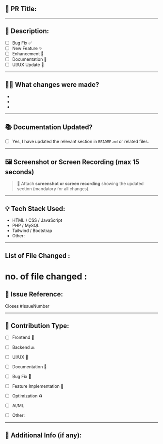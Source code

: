 ## 🔖 PR Title:
<!-- A clear and concise title e.g. "Fixed leaderboard score update issue in PHP backend" -->

---

## 📄 Description:
<!-- Describe in detail what you changed or added -->

- [ ] Bug Fix ✅
- [ ] New Feature ✨
- [ ] Enhancement 🔧
- [ ] Documentation 📝
- [ ] UI/UX Update 🎨

---

## 🧑‍💻 What changes were made?
<!-- Bullet points of major changes -->
- 
- 
- 

---

## 📚 Documentation Updated?
- [ ] Yes, I have updated the relevant section in `README.md` or related files.

---

## 🖼️ Screenshot or Screen Recording (max 15 seconds)
> 📸 Attach **screenshot or screen recording** showing the updated section (mandatory for all changes).

---

## 💡 Tech Stack Used:
<!-- Mention technologies used -->
- HTML / CSS / JavaScript
- PHP / MySQL
- Tailwind / Bootstrap 
- Other:

---

## List of File Changed :

# no. of file changed :
<!-- write the names-->


## 🔗 Issue Reference:
<!-- Mention the issue number this PR fixes -->
Closes #IssueNumber <!--change with no. which you solve -->

---

## 🧩 Contribution Type:
- [ ] Frontend 🎯
- [ ] Backend 🔙
- [ ] UI/UX 🎨
- [ ] Documentation 📘
- [ ] Bug Fix 🐛
- [ ] Feature Implementation 🚀
- [ ] Optimization ♻️
- [ ] AI/ML
- [ ] Other:


---

## 🙏 Additional Info (if any):
<!-- Anything else you'd like to add -->
